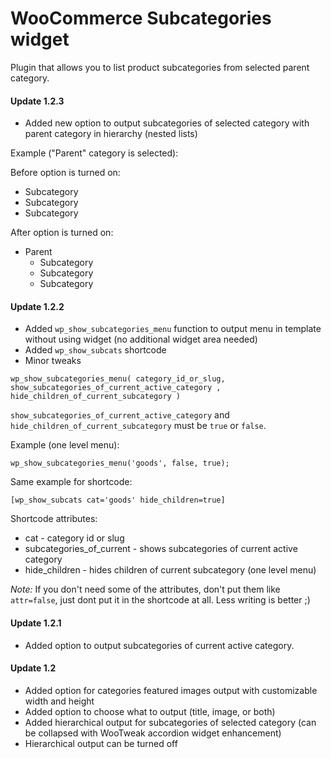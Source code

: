 # WooCommerce Subcategories widget

Plugin that allows you to list product subcategories from selected parent category.

#### Update 1.2.3

* Added new option to output subcategories of selected category with parent category in hierarchy (nested lists)

Example ("Parent" category is selected):

Before option is turned on:

* Subcategory
* Subcategory
* Subcategory

After option is turned on:

* Parent
	* Subcategory
	* Subcategory
	* Subcategory


#### Update 1.2.2

* Added ```wp_show_subcategories_menu``` function to output menu in template without using widget (no additional widget area needed)
* Added ```wp_show_subcats``` shortcode
* Minor tweaks

```
wp_show_subcategories_menu( category_id_or_slug, show_subcategories_of_current_active_category , hide_children_of_current_subcategory )
```

```show_subcategories_of_current_active_category``` and ```hide_children_of_current_subcategory``` must be ```true``` or ```false```.

Example (one level menu):

```
wp_show_subcategories_menu('goods', false, true);
``` 

Same example for shortcode:

```
[wp_show_subcats cat='goods' hide_children=true] 
```
Shortcode attributes:

* cat - category id or slug
* subcategories_of_current - shows subcategories of current active category
* hide_children - hides children of current subcategory (one level menu)

*Note:* If you don't need some of the attributes, don't put them like ```attr=false```, just dont put it in the shortcode at all. Less writing is better ;)

#### Update 1.2.1

* Added option to output subcategories of current active category.

#### Update 1.2

* Added option for categories featured images output with customizable width and height
* Added option to choose what to output (title, image, or both)
* Added hierarchical output for subcategories of selected category (can be collapsed with WooTweak accordion widget enhancement) 
* Hierarchical output can be turned off